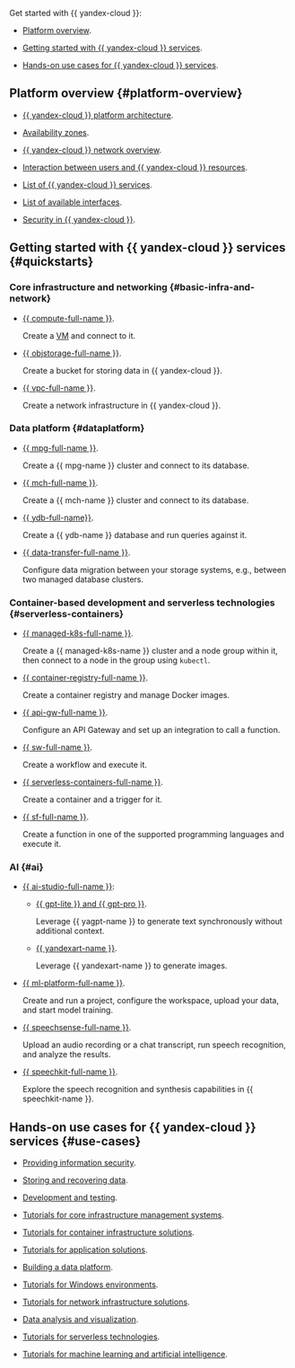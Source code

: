 Get started with {{ yandex-cloud }}:

* [Platform overview](#platform-overview).

* [Getting started with {{ yandex-cloud }} services](#quickstarts).

* [Hands-on use cases for {{ yandex-cloud }} services](#use-cases).

## Platform overview {#platform-overview}

* [{{ yandex-cloud }} platform architecture](../../overview/architecture.md).

* [Availability zones](../../overview/concepts/geo-scope.md).

* [{{ yandex-cloud }} network overview](../../overview/concepts/network.md).

* [Interaction between users and {{ yandex-cloud }} resources](../../overview/roles-and-resources.md).

* [List of {{ yandex-cloud }} services](../../overview/concepts/services.md).

* [List of available interfaces](../../overview/concepts/interfaces.md).

* [Security in {{ yandex-cloud }}](../../security/index.yaml).

## Getting started with {{ yandex-cloud }} services {#quickstarts}

### Core infrastructure and networking {#basic-infra-and-network}

* [{{ compute-full-name }}](../../compute/quickstart/index.md).

  Create a [VM](../../compute/concepts/vm.md) and connect to it.

* [{{ objstorage-full-name }}](../../storage/quickstart/index.md).

  Create a bucket for storing data in {{ yandex-cloud }}.

* [{{ vpc-full-name }}](../../vpc/quickstart.md).

  Create a network infrastructure in {{ yandex-cloud }}.

### Data platform {#dataplatform}

* [{{ mpg-full-name }}](../../managed-postgresql/quickstart.md).

  Create a {{ mpg-name }} cluster and connect to its database.           

* [{{ mch-full-name }}](../../managed-clickhouse/quickstart.md).

  Create a {{ mch-name }} cluster and connect to its database.

* [{{ ydb-full-name}}](../../ydb/quickstart.md).

  Create a {{ ydb-name }} database and run queries against it.

* [{{ data-transfer-full-name }}](../../data-transfer/quickstart.md).

  Configure data migration between your storage systems, e.g., between two managed database clusters.

### Container-based development and serverless technologies {#serverless-containers}

* [{{ managed-k8s-full-name }}](../../managed-kubernetes/quickstart.md).

  Create a {{ managed-k8s-name }} cluster and a node group within it, then connect to a node in the group using `kubectl`.

* [{{ container-registry-full-name }}](../../container-registry/quickstart/index.md).

  Create a container registry and manage Docker images.

* [{{ api-gw-full-name }}](../../api-gateway/quickstart/index.md).

  Configure an API Gateway and set up an integration to call a function.

* [{{ sw-full-name }}](../../serverless-integrations/quickstart/workflows.md).

  Create a workflow and execute it.

* [{{ serverless-containers-full-name }}](../../serverless-containers/quickstart/index.md).

  Create a container and a trigger for it.

* [{{ sf-full-name }}](../../functions/quickstart/index.md).

  Create a function in one of the supported programming languages and execute it.

### AI {#ai}

* [{{ ai-studio-full-name }}](../../ai-studio/index.yaml):

  * [{{ gpt-lite }} and {{ gpt-pro }}](../../ai-studio/quickstart/yandexgpt.md).

    Leverage {{ yagpt-name }} to generate text synchronously without additional context.

  * [{{ yandexart-name }}](../../ai-studio/quickstart/yandexart.md).

    Leverage {{ yandexart-name }} to generate images.

* [{{ ml-platform-full-name }}](../../datasphere/quickstart.md).

  Create and run a project, configure the workspace, upload your data, and start model training.

* [{{ speechsense-full-name }}](../../speechsense/quickstart.md).

  Upload an audio recording or a chat transcript, run speech recognition, and analyze the results. 

* [{{ speechkit-full-name }}](../../speechkit/quickstart/index.md).

  Explore the speech recognition and synthesis capabilities in {{ speechkit-name }}.

## Hands-on use cases for {{ yandex-cloud }} services {#use-cases}

* [Providing information security](../../tutorials/security/index.md).

* [Storing and recovering data](../../tutorials/archive/index.md).

* [Development and testing](../../tutorials/dev/index.md).

* [Tutorials for core infrastructure management systems](../../tutorials/infrastructure/index.md).

* [Tutorials for container infrastructure solutions](../../tutorials/container-infrastructure/index.md).

* [Tutorials for application solutions](../../tutorials/applied/index.md).

* [Building a data platform](../../tutorials/dataplatform/index.md).

* [Tutorials for Windows environments](../../tutorials/windows/index.md).

* [Tutorials for network infrastructure solutions](../../tutorials/routing/index.md).

* [Data analysis and visualization](../../tutorials/datalens/index.md).

* [Tutorials for serverless technologies](../../tutorials/serverless/index.md).

* [Tutorials for machine learning and artificial intelligence](../../tutorials/ml-ai/index.md).
